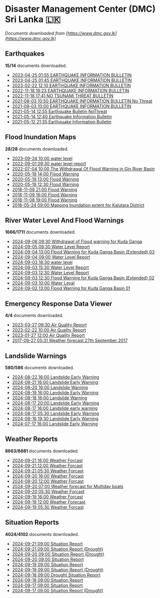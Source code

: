 # Disaster Management Center (DMC) Sri Lanka :sri_lanka:

*Documents downloaded from [https://www.dmc.gov.lk](https://www.dmc.gov.lk)*

## Earthquakes

**15/14** documents downloaded.

* [2023-04-25 01:55 EARTHQUAKE INFORMATION BULLETIN](data/earthquakes/20230425.0155.earthquake-information-bulletin.pdf)
* [2023-04-25 01:45 EARTHQUAKE INFORMATION BULLETIN](data/earthquakes/20230425.0145.earthquake-information-bulletin.pdf)
* [2023-02-22 12:10 EARTHQUAKE INFORMATION BULLETIN](data/earthquakes/20230222.1210.earthquake-information-bulletin.pdf)
* [2022-11-18 19:23 EARTHQUAKE INFORMATION BULLETIN](data/earthquakes/20221118.1923.earthquake-information-bulletin.pdf)
* [2022-11-18 17:41 NO TSUNAMI THREAT BULLETIN](data/earthquakes/20221118.1741.no-tsunami-threat-bulletin.pdf)
* [2021-08-03 10:50 EARTHQUAKE INFORMATION BULLETIN No Threat](data/earthquakes/20210803.1050.earthquake-information-bulletin-no-threat.pdf)
* [2021-08-03 10:00 EARTHQUAKE INFORMATION BULLETIN](data/earthquakes/20210803.1000.earthquake-information-bulletin.pdf)
* [2021-05-14 12:55 Earthquake Bulletin NoThreat](data/earthquakes/20210514.1255.earthquake-bulletin-nothreat.pdf)
* [2021-05-14 12:40 Earthquake Information Bulletin](data/earthquakes/20210514.1240.earthquake-information-bulletin.pdf)
* [2021-05-12 21:35 Earthquake Information Bulletin](data/earthquakes/20210512.2135.earthquake-information-bulletin.pdf)

## Flood Inundation Maps

**28/28** documents downloaded.

* [2023-09-24 10:00 water level](data/flood-inundation-maps/20230924.1000.water-level.pdf)
* [2022-09-01 09:30 water level report](data/flood-inundation-maps/20220901.0930.water-level-report.pdf)
* [2022-07-04 10:00 The Withdrawal Of Flood Warning in Gin River Basin](data/flood-inundation-maps/20220704.1000.the-withdrawal-of-flood-warning-in-gin-river-basin.pdf)
* [2020-05-19 14:00 Flood Warning](data/flood-inundation-maps/20200519.1400.flood-warning.pdf)
* [2020-05-19 13:00 Flood Warning](data/flood-inundation-maps/20200519.1300.flood-warning.pdf)
* [2020-05-19 12:30 Flood Warning](data/flood-inundation-maps/20200519.1230.flood-warning.pdf)
* [2018-11-09 21:00 Flood Warning](data/flood-inundation-maps/20181109.2100.flood-warning.PDF)
* [2018-11-09 16:00 Flood Warning](data/flood-inundation-maps/20181109.1600.flood-warning.PDF)
* [2018-11-08 19:00 Flood Warning](data/flood-inundation-maps/20181108.1900.flood-warning.PDF)
* [2018-05-24 09:00 Mapping Inundation extent for Kalutara District](data/flood-inundation-maps/20180524.0900.mapping-inundation-extent-for-kalutara-district.pdf)

## River Water Level And Flood Warnings

**1666/1711** documents downloaded.

* [2024-09-06 09:30 Withdrawal of Flood warning for Kuda Ganga](data/river-water-level-and-flood-warnings/20240906.0930.withdrawal-of-flood-warning-for-kuda-ganga.pdf)
* [2024-09-05 09:30 Water Level Report](data/river-water-level-and-flood-warnings/20240905.0930.water-level-report.jpg)
* [2024-09-04 13:00 Flood Warning for Kuda Ganga Basin (Extended) 03](data/river-water-level-and-flood-warnings/20240904.1300.flood-warning-for-kuda-ganga-basin-extended-03.pdf)
* [2024-09-04 09:00 Water Level Report](data/river-water-level-and-flood-warnings/20240904.0900.water-level-report.jpg)
* [2024-09-03 18:30 water level](data/river-water-level-and-flood-warnings/20240903.1830.water-level.jpg)
* [2024-09-03 15:30 Water Level Report](data/river-water-level-and-flood-warnings/20240903.1530.water-level-report.jpg)
* [2024-09-03 12:30 Water Level Report](data/river-water-level-and-flood-warnings/20240903.1230.water-level-report.jpg)
* [2024-09-03 12:30 Flood Warning for Kuda Ganga Basin (Extended) 02](data/river-water-level-and-flood-warnings/20240903.1230.flood-warning-for-kuda-ganga-basin-extended-02.pdf)
* [2024-09-03 10:00 Water Leval](data/river-water-level-and-flood-warnings/20240903.1000.water-leval.jpg)
* [2024-09-02 13:00 Flood Warning for Kuda Ganga Basin  01](data/river-water-level-and-flood-warnings/20240902.1300.flood-warning-for-kuda-ganga-basin-01.pdf)

## Emergency Response Data Viewer

**4/4** documents downloaded.

* [2023-03-27 09:30 Air Quality Report](data/emergency-response-data-viewer/20230327.0930.air-quality-report.pdf)
* [2023-02-22 10:00 Air Quality Report](data/emergency-response-data-viewer/20230222.1000.air-quality-report.pdf)
* [2023-01-27 12:00 Air Quality Report](data/emergency-response-data-viewer/20230127.1200.air-quality-report.pdf)
* [2017-09-27 05:31 Weather forecast 27th September 2017](data/emergency-response-data-viewer/20170927.0531.weather-forecast-27th-september-2017.pdf)

## Landslide Warnings

**580/586** documents downloaded.

* [2024-08-22 16:00 Landslide Early Warning](data/landslide-warnings/20240822.1600.landslide-early-warning.pdf)
* [2024-08-21 16:00 Landslide Early Warning](data/landslide-warnings/20240821.1600.landslide-early-warning.pdf)
* [2024-08-20 16:00 Landslide Warning](data/landslide-warnings/20240820.1600.landslide-warning.pdf)
* [2024-08-19 16:00 Landslide Early Warning](data/landslide-warnings/20240819.1600.landslide-early-warning.pdf)
* [2024-08-18 16:00 Landslide Warning](data/landslide-warnings/20240818.1600.landslide-warning.pdf)
* [2024-08-17 20:00 Landslide Early Warning](data/landslide-warnings/20240817.2000.landslide-early-warning.pdf)
* [2024-08-17 16:00 Landslide early warning](data/landslide-warnings/20240817.1600.landslide-early-warning.pdf)
* [2024-08-17 05:30 Landslide Early Warning](data/landslide-warnings/20240817.0530.landslide-early-warning.pdf)
* [2024-08-16 19:30 Landslide Early Warning](data/landslide-warnings/20240816.1930.landslide-early-warning.pdf)
* [2024-07-17 16:00 Landslide Early Warning](data/landslide-warnings/20240717.1600.landslide-early-warning.pdf)

## Weather Reports

**8663/8881** documents downloaded.

* [2024-09-21 16:00 Weather Forcast](data/weather-reports/20240921.1600.weather-forcast.pdf)
* [2024-09-21 12:00 Weather Forcast](data/weather-reports/20240921.1200.weather-forcast.pdf)
* [2024-09-21 05:30 Weather Forcast](data/weather-reports/20240921.0530.weather-forcast.pdf)
* [2024-09-20 16:00 Weather Forcast](data/weather-reports/20240920.1600.weather-forcast.pdf)
* [2024-09-20 12:00 Weather Forcast](data/weather-reports/20240920.1200.weather-forcast.pdf)
* [2024-09-20 07:00 Weather forecast for Multiday boats](data/weather-reports/20240920.0700.weather-forecast-for-multiday-boats.pdf)
* [2024-09-20 05:30 Weather Forcast](data/weather-reports/20240920.0530.weather-forcast.pdf)
* [2024-09-19 16:00 Weather Forcast](data/weather-reports/20240919.1600.weather-forcast.pdf)
* [2024-09-19 12:00 Weather Forecast](data/weather-reports/20240919.1200.weather-forecast.pdf)
* [2024-09-19 05:30 Weather Forcast](data/weather-reports/20240919.0530.weather-forcast.pdf)

## Situation Reports

**4024/4102** documents downloaded.

* [2024-09-21 09:00 Situation Report](data/situation-reports/20240921.0900.situation-report.pdf)
* [2024-09-21 09:00 Situation Report (Drought)](data/situation-reports/20240921.0900.situation-report-drought.pdf)
* [2024-09-20 09:00 Situation Report (Drought)](data/situation-reports/20240920.0900.situation-report-drought.pdf)
* [2024-09-20 09:00 Situation Report](data/situation-reports/20240920.0900.situation-report.pdf)
* [2024-09-19 09:00 Situation Report](data/situation-reports/20240919.0900.situation-report.pdf)
* [2024-09-19 09:00 Situation Report (Drought)](data/situation-reports/20240919.0900.situation-report-drought.pdf)
* [2024-09-18 09:00 Drought Situation Report](data/situation-reports/20240918.0900.drought-situation-report.pdf)
* [2024-09-18 09:00 Situation Report](data/situation-reports/20240918.0900.situation-report.pdf)
* [2024-09-17 09:00 Situation Report](data/situation-reports/20240917.0900.situation-report.pdf)
* [2024-09-17 09:00 Situation Report (Drought)](data/situation-reports/20240917.0900.situation-report-drought.pdf)
